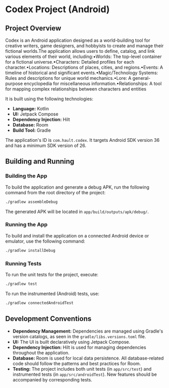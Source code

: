 # Codex Project (Android)

## Project Overview

Codex is an Android application designed as a world-building tool for creative writers, game designers, and hobbyists to create and manage their fictional worlds.The application allows users to define, catalog, and link various elements of their world, including:•Worlds: The top-level container for a fictional universe.•Characters: Detailed profiles for each character.•Locations: Descriptions of places, cities, and regions.•Events: A timeline of historical and significant events.•Magic/Technology Systems: Rules and descriptions for unique world mechanics.•Lore: A general-purpose encyclopedia for miscellaneous information.•Relationships: A tool for mapping complex relationships between characters and entities

It is built using the following technologies:

*   **Language:** Kotlin
*   **UI:** Jetpack Compose
*   **Dependency Injection:** Hilt
*   **Database:** Room
*   **Build Tool:** Gradle

The application's ID is `com.hault.codex`. It targets Android SDK version 36 and has a minimum SDK version of 26.

## Building and Running

### Building the App

To build the application and generate a debug APK, run the following command from the root directory of the project:

```bash
./gradlew assembleDebug
```

The generated APK will be located in `app/build/outputs/apk/debug/`.

### Running the App

To build and install the application on a connected Android device or emulator, use the following command:

```bash
./gradlew installDebug
```

### Running Tests

To run the unit tests for the project, execute:

```bash
./gradlew test
```

To run the instrumented (Android) tests, use:

```bash
./gradlew connectedAndroidTest
```

## Development Conventions

*   **Dependency Management:** Dependencies are managed using Gradle's version catalogs, as seen in the `gradle/libs.versions.toml` file.
*   **UI:** The UI is built declaratively using Jetpack Compose.
*   **Dependency Injection:** Hilt is used for managing dependencies throughout the application.
*   **Database:** Room is used for local data persistence. All database-related code should follow the patterns and best practices for Room.
*   **Testing:** The project includes both unit tests (in `app/src/test`) and instrumented tests (in `app/src/androidTest`). New features should be accompanied by corresponding tests.
